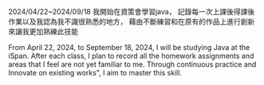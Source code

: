 2024/04/22~2024/09/18 我開始在資策會學習java，
記錄每一次上課後得課後作業以及我認為我不識很熟悉的地方，
藉由不斷練習和在原有的作品上進行創新來讓我更加熟練此技能 

From April 22, 2024, to September 18, 2024, I will be studying Java at the iSpan. 
After each class, I plan to record all the homework assignments and areas that I feel are not yet familiar to me. 
Through continuous practice and Innovate on existing works", I aim to master this skill.
